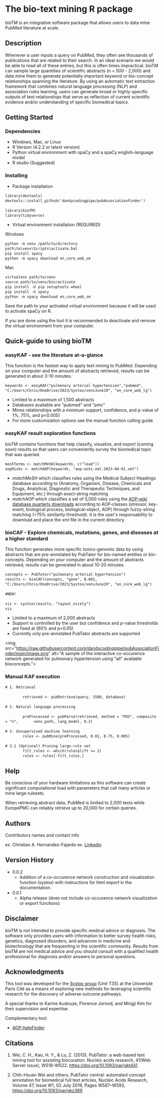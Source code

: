 # The bio-text mining R package

bioTM is an integrative software package that allows users to data mine PubMed literature at scale.

## Description

Whenever a user inputs a query on PubMed, they often see thousands of publications that are related to their search. In an ideal scenario we would be able to read all of these entries, but this is often times impractical. bioTM can sample large quantities of scientific abstracts (n = 500 - 2,000) and data mine them to generate potentially important keyword or bio-concept relationships spanning the literature. By using an automatic text extraction framework that combines natural language processing (NLP) and association rules learning, users can generate broad or highly-specific outputs of text relationships that serve as reflection of current scientific evidence and/or understanding of specific biomedical topics.

## Getting Started

### Dependencies
* Windows, Mac, or Linux 
* R Version (4.2.2 or latest version)
* Python virtual environment with spaCy and a spaCy english-language model
* R studio (Suggested)


### Installing
* Package installation
```
library(devtools)
devtools::install_github('dandycodingpipe/pubAssociationFinder')

library(bioTM)
library(tidyverse)
```
* Virtual environment installation (REQUIRED)

Windows
```
python -m venv /path/to/directory
path\to\venv\Scripts\activate.bat
pip install spacy
python -m spacy download en_core_web_sm
```

Mac
```
virtualenv path/to/venv
source path/to/venv/bin/activate
pip install -U pip setuptools wheel
pip install -U spacy
python -m spacy download en_core_web_sm
```

Save the path to your activated virtual environment because it will be used to activate spaCy on R.

If you are done using the tool it is recommended to deactivate and remove the virtual environment from your computer.

## Quick-guide to using bioTM

### easyKAF - see the literature at-a-glance

This function is the fastest way to apply text mining to PubMed. Depending on your computer and the amount of abstracts retrieved, results can be generated in about 3-10 minutes. 

```
keywords <- easyKAF("pulmonary arterial hypertension","pubmed", "C:/Users/Chris/OneDrive/2023/Systox/venvJune19", "en_core_web_lg")
```
* Limited to a maximum of 1,500 abstracts
* Databases available are "pubmed" and "pmc"
* Mines relationships with a minimum support, confidence, and p-value of 1%, 75%, and p<0.005)
* For more customization options see the manual function calling guide


### easyKAF result exploration functions

bioTM contains functions that help classify, visualize, and export (coming soon) results so that users can conveniently survey the biomedical topic that was queried.

```
meshTerms <- matchMeSH(keywords, c("lead"))
aopRisks <- matchAOP(keywords, "aop-wiki-xml-2023-04-01.xml")
```
* _matchMeSH_ which classifies rules using the Medical Subject Headings database according to (Anatomy, Organism, Disease, Chemicals and Drugs, Analytical, Diagnostic and Therapeutic Techniques, and Equipment, etc.) through exact-string matching
* _matchAOP_ which classifies a set of 5,000 rules using the [AOP-wiki database quarterly downloads](https://aopwiki.org/downloads) according to AOP-classes (stressor, key-event, biological process, biological-object, AOP) through fuzzy-string matching (>75% similarity threshold). It is the user's responsability to download and place the xml file in the current directory.

### bioCAF - Explore chemicals, mutations, genes, and diseases at a higher standard

This function generates more specific toxico-genomic data by using abstracts that are pre-annotated by PubTator for bio-named entities or bio-concepts. Depending on your computer and the amount of abstracts retrieved, results can be generated in about 10-20 minutes.

```
concepts <- PubTator("pulmonary arterial hypertension")
results <- bioCAF(concepts, "gene", 0.001, "C:/Users/Chris/OneDrive/2023/Systox/venvJune19", "en_core_web_lg")

#NEW!

viz <- systox(results, "layout_nicely")
viz

```
* Limited to a maximum of 2,000 abstracts
* Support is controlled by the user but confidence and p-value thresholds are fixed at (60% and p<0.05)
* Currently only pre-annotated PubTator abstracts are supported

<img src="https://raw.githubusercontent.com/dandycodingpipe/pubAssociationFinder/main/image.png" alt="A sample of the interactive co-occurence network generated for pulmonary hypertension using "all" available bioconcepts.">


### Manual KAF execution

```
# 1. Retrieval

        retrieved <- pubRetrieve(query, 1500, database)

# 2. Natural language processing
      
        preProcessed <- pubParse(retrieved, method = "POS", composite = "n",       venv_path, lang_model, 0.2)

# 3. Unsupervised machine learning
        rules <- pubMine(preProcessed, 0.01, 0.75, 0.005)

# 3.1 (Optional) Pruning large-rule set
        filt_rules <- which(rules$lift <= 2)
        rules <- rules[-filt_rules,]
```

## Help

Be conscious of your hardware limitations as this software can create significant computational load with parameters that call many articles or mine large rulesets.

When retrieving abstract data, PubMed is limited to 2,000 texts while EuropePMC can reliably retrieve up to 20,000 for certain queries.

## Authors

Contributors names and contact info

ex. Christian A. Hernandez-Fajardo
ex. [Linkedin](https://www.linkedin.com/in/christianalejandro/)

## Version History
* 0.0.2 
    * Addition of a co-occurence network construction and visualization function (systox) with instructions for html export in       the documentation.
* 0.0.1
    * Alpha release (does not include co-occurence network visualization or export functions)

## Disclaimer

bioTM is not intended to provide specific medical advice or diagnosis. The software only provides users with information to better survey health risks, genetics, diagnosed disorders, and advances in medicine and biotechnology that are frequenting in the scientific community. Results from bioTM are not medical advice and you should consult with a qualified health professional for diagnosis and/or answers to personal questions.


## Acknowledgments

This tool was developed for the [Systox group](https://systox.u-paris-sciences.fr/) (Unit T3S) at the Université Paris Cité as a means of exploring new methods for leveraging scientific research for the discovery of adverse outcome pathways.

A special thanks to Karine Audouze, Florence Jornod, and Mingji Kim for their supervision and expertise.

Complementary tool:

* [AOP-helpFinder](http://aop-helpfinder.u-paris-sciences.fr/)

## Citations

1. Wei, C. H., Kao, H. Y., & Lu, Z. (2013). PubTator: a web-based text mining tool for assisting biocuration. Nucleic acids research, 41(Web Server issue), W518–W522. https://doi.org/10.1093/nar/gkt441

2. Chih-Hsuan Wei and others, PubTator central: automated concept annotation for biomedical full text articles, Nucleic Acids Research, Volume 47, Issue W1, 02 July 2019, Pages W587–W593, https://doi.org/10.1093/nar/gkz389

